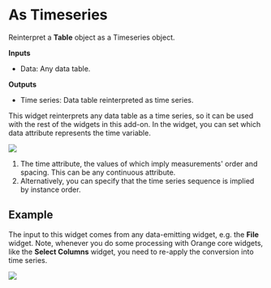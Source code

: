 As Timeseries
=============

Reinterpret a **Table** object as a Timeseries object.

**Inputs**

- Data: Any data table.

**Outputs**

- Time series: Data table reinterpreted as time series.

This widget reinterprets any data table as a time series, so it can be used with the rest of the widgets in this add-on. In the widget, you can set which data attribute represents the time variable.

![](images/as-timeseries-stamped.png)

1. The time attribute, the values of which imply measurements' order and spacing. This can be any continuous attribute.
2. Alternatively, you can specify that the time series sequence is implied by instance order.

Example
-------

The input to this widget comes from any data-emitting widget, e.g. the **File** widget. Note, whenever you do some processing with Orange core widgets, like the **Select Columns** widget, you need to re-apply the conversion into time series.

![](images/as-timeseries-ex1.png)
